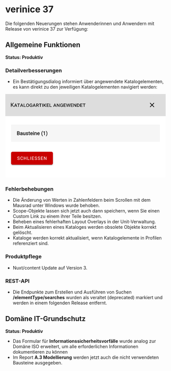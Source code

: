 <!-- © 2025 The Project Contributors - see AUTHORS.txt -->
# verinice 37

Die folgenden Neuerungen stehen Anwenderinnen und Anwendern mit Release von verinice 37 zur Verfügung:

## Allgemeine Funktionen

**Status: Produktiv**

### Detailverbesserungen

- Ein Bestätigungsdialog informiert über angewendete Katalogelementen, es kann direkt zu den jeweiligen Katalogelementen navigiert werden:

![Angewendete Katalogelemente](/assets/release-notes/verinice-37-catalog.de.png)

### Fehlerbehebungen

- Die Änderung von Werten in Zahlenfeldern beim Scrollen mit dem Mausrad unter Windows wurde behoben.
- Scope-Objekte lassen sich jetzt auch dann speichern, wenn Sie einen Custom Link zu einem ihrer Teile besitzen.
- Beheben eines fehlerhaften Layout Overlays in der Unit-Verwaltung.
- Beim Aktualisieren eines Kataloges werden obsolete Objekte korrekt gelöscht.
- Kataloge werden korrekt aktualisiert, wenn Katalogelemente in Profilen referenziert sind.

### Produktpflege

- Nuxt/content Update auf Version 3.

### REST-API

- Die Endpunkte zum Erstellen und Ausführen von Suchen **/elementType/searches** wurden als veraltet (deprecated) markiert und werden in einem folgenden Release entfernt.

## Domäne IT-Grundschutz

**Status: Produktiv**

- Das Formular für **Informationssicherheitsvorfälle** wurde analog zur Domäne ISO erweitert, um alle erforderlichen Informationen dokumentieren zu können
- Im Report **A.3 Modellierung** werden jetzt auch die nicht verwendeten Bausteine ausgegeben.
